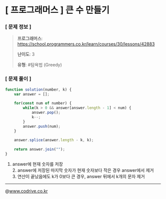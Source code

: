 # [ 프로그래머스 ] 큰 수 만들기

### [ 문제 정보 ]
> **프로그래머스**: https://school.programmers.co.kr/learn/courses/30/lessons/42883
> 
> **난이도**: 3
>
> **유형**: #탐욕법 (Greedy)


### [ 문제 풀이 ]
```JavaScript
function solution(number, k) {
    var answer = [];
    
    for(const num of number) {
        while(k > 0 && answer[answer.length - 1] < num) {
            answer.pop();
            k--;
        }
        answer.push(num);
    }
    
    answer.splice(answer.length - k, k);
    
    return answer.join("");
}
```
1. answer에 현재 숫자를 저장<br>2. answer에 저장된 마지막 숫자가 현재 숫자보다 작은 경우 answer에서 제거<br>3. 연산이 끝났음에도 k가 0보다 큰 경우, answer 뒤에서 k개의 문자 제거


---
@www.codrive.co.kr